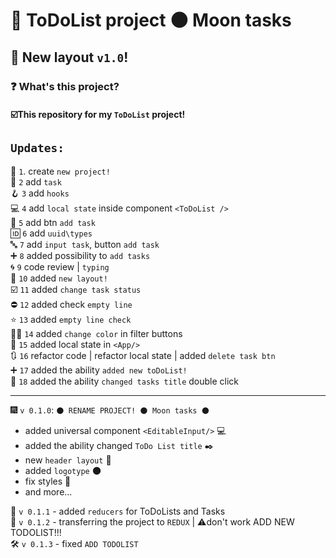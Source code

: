 # 📝 ToDoList project  🌑 **Moon tasks**  
## 📓 New layout `v1.0`!
### ❓ What's this project?
#### ☑️This repository for my `ToDoList` project! ####

## `Updates:` ##
🎉 `1`. create `new project!`  
📝 `2` add `task`   
🪝 `3` add `hooks`  
💻 `4` add `local state` inside component `<ToDoList />`    
🧈 `5` add btn `add task`  
🆔 `6` add `uuid\types`    
🔤 `7` add `input task`, button `add task`  
➕ `8` added possibility to `add tasks`  
🌀 `9` code review | `typing`  
🎨 `10` added `new layout!`  
☑️ `11` added `change task status`  
⛔ `12` added check `empty line`  
⭐ `13` added `empty line check`  
🧑‍🎨 `14` added `change color` in filter buttons    
📌 `15` added local state in `<App/>`  
🔃 `16` refactor code | refactor local state | added `delete task btn`   
➕ `17` added the ability `added new toDoList!`  
📌 `18` added the ability `changed tasks title` double click  
***
🎆 `v 0.1.0`: `🌑 RENAME PROJECT! 🌑 Moon tasks 🌑`
* added universal component `<EditableInput/>` 💻
* added the ability changed `ToDo List title` ✒️
* new `header layout` 🤯
* added `logotype` 🌑
* fix styles 🎨
* and more...  
  
🦾 `v 0.1.1` - added `reducers` for ToDoLists and Tasks  
📩 `v 0.1.2` - transferring the project to `REDUX` | ⚠️don't work ADD NEW TODOLIST!!!  
🛠️ `v 0.1.3` - fixed `ADD TODOLIST`




## 

